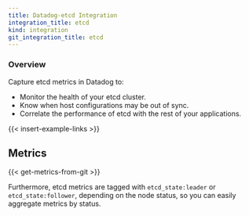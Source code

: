 ```yaml
---
title: Datadog-etcd Integration
integration_title: etcd
kind: integration
git_integration_title: etcd
---
```


### Overview

Capture etcd metrics in Datadog to:

* Monitor the health of your etcd cluster.
* Know when host configurations may be out of sync.
* Correlate the performance of etcd with the rest of your applications.

{{< insert-example-links >}}

## Metrics

{{< get-metrics-from-git >}}

Furthermore, etcd metrics are tagged with `etcd_state:leader` or `etcd_state:follower`, depending on the node status, so you can easily aggregate metrics by status.
